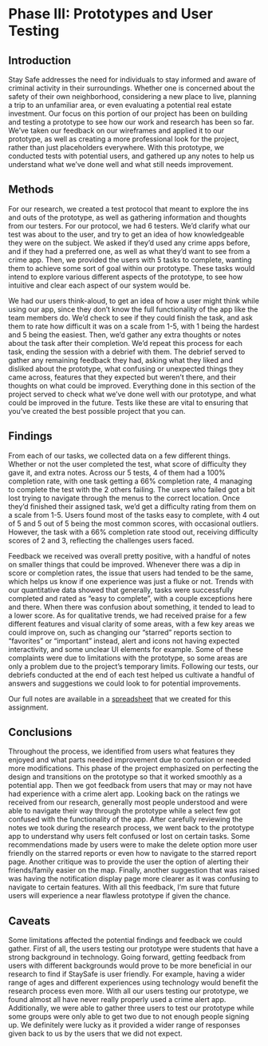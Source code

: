 # Phase III: Prototypes and User Testing

## Introduction

Stay Safe addresses the need for individuals to stay informed and aware of criminal activity in their surroundings. Whether one is concerned about the safety of their own neighborhood, considering a new place to live, planning a trip to an unfamiliar area, or even evaluating a potential real estate investment. Our focus on this portion of our project has been on building and testing a prototype to see how our work and research has been so far. We’ve taken our feedback on our wireframes and applied it to our prototype, as well as creating a more professional look for the project, rather than just placeholders everywhere. With this prototype, we conducted tests with potential users, and gathered up any notes to help us understand what we’ve done well and what still needs improvement.

## Methods

For our research, we created a test protocol that meant to explore the ins and outs of the prototype, as well as gathering information and thoughts from our testers. For our protocol, we had 6 testers. We’d clarify what our test was about to the user, and try to get an idea of how knowledgeable they were on the subject. We asked if they’d used any crime apps before, and if they had a preferred one, as well as what they’d want to see from a crime app. Then, we provided the users with 5 tasks to complete, wanting them to achieve some sort of goal within our prototype. These tasks would intend to explore various different aspects of the prototype, to see how intuitive and clear each aspect of our system would be. 

We had our users think-aloud, to get an idea of how a user might think while using our app, since they don’t know the full functionality of the app like the team members do. We’d check to see if they could finish the task, and ask them to rate how difficult it was on a scale from 1-5, with 1 being the hardest and 5 being the easiest. Then, we’d gather any extra thoughts or notes about the task after their completion. We’d repeat this process for each task, ending the session with a debrief with them. The debrief served to gather any remaining feedback they had, asking what they liked and disliked about the prototype, what confusing or unexpected things they came across, features that they expected but weren’t there, and their thoughts on what could be improved. Everything done in this section of the project served to check what we’ve done well with our prototype, and what could be improved in the future. Tests like these are vital to ensuring that you’ve created the best possible project that you can.

## Findings


From each of our tasks, we collected data on a few different things. Whether or not the user completed the test, what score of difficulty they gave it, and extra notes. Across our 5 tests, 4 of them had a 100% completion rate, with one task getting a 66% completion rate, 4 managing to complete the test with the 2 others failing. The users who failed got a bit lost trying to navigate through the menus to the correct location. Once they’d finished their assigned task, we’d get a difficulty rating from them on a scale from 1-5. Users found most of the tasks easy to complete, with 4 out of 5 and 5 out of 5 being the most common scores, with occasional outliers. However, the task with a 66% completion rate stood out, receiving difficulty scores of 2 and 3, reflecting the challenges users faced.

Feedback we received was overall pretty positive, with a handful of notes on smaller things that could be improved. Whenever there was a dip in score or completion rates, the issue that users had tended to be the same, which helps us know if one experience was just a fluke or not. Trends with our quantitative data showed that generally, tasks were successfully completed and rated as “easy to complete”, with a couple exceptions here and there. When there was confusion about something, it tended to lead to a lower score. As for qualitative trends, we had received praise for a few different features and visual clarity of some areas, with a few key areas we could improve on, such as changing our “starred” reports section to “favorites” or “important” instead, alert and icons not having expected interactivity, and some unclear UI elements for example. Some of these complaints were due to limitations with the prototype, so some areas are only a problem due to the project’s temporary limits. Following our tests, our debriefs conducted at the end of each test helped us cultivate a handful of answers and suggestions we could look to for potential improvements.

Our full notes are available in a [spreadsheet](spreadsheet_merged.pdf) that we created for this assignment.


## Conclusions



Throughout the process, we identified from users what features they enjoyed and what parts needed improvement due to confusion or needed more modifications. This phase of the project emphasized on perfecting the design and transitions on the prototype so that it worked smoothly as a potential app. Then we got feedback from users that may or may not have had experience with a crime alert app. Looking back on the ratings we received from our research, generally most people understood and were able to navigate their way through the prototype while a select few got confused with the functionality of the app. After carefully reviewing the notes we took during the research process, we went back to the prototype app to understand why users felt confused or lost on certain tasks. Some recommendations made by users were to make the delete option more user friendly on the starred reports or even how to navigate to the starred report page. Another critique was to provide the user the option of alerting their friends/family easier on the map. Finally, another suggestion that was raised was having the notification display page more clearer as it was confusing to navigate to certain features. With all this feedback, I’m sure that future users will experience a near flawless prototype if given the chance.




## Caveats

Some limitations affected the potential findings and feedback we could gather. First of all, the users testing our prototype were students that have a strong background in technology. Going forward, getting feedback from users with different backgrounds would prove to be more beneficial in our research to find if StaySafe is user friendly. For example, having a wider range of ages and different experiences using technology would benefit the research process even more. With all our users testing our prototype, we found almost all have never really properly used a crime alert app. Additionally, we were able to gather three users to test our prototype while some groups were only able to get two due to not enough people signing up. We definitely were lucky as it provided a wider range of responses given back to us by the users that we did not expect.

